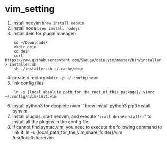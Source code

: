 # vim_setting
1. install neovim ```brew install neovim```
2. install node ```brew install nodejs```
3. install dein for plugin manager:
```
    cd ~/Downloads/
    mkdir dein
    cd dein
    curl https://raw.githubusercontent.com/Shougo/dein.vim/master/bin/installer.sh > installer.sh
    sh ./installer.sh ~/.cache/dein
```
4. create directory ```mkdir -p ~/.config/nvim```
5. link config files 
```
    ln -s {local_absolute_path_for_the_root_of_this_package}/.vimrc ~/.config/nvim/init.vim
```
6. install python3 for deoplete.nvim 
``
    brew install python3
    pip3 install pynvim
7. install plugins: start neovim, and execute ```":call dein#install()```" to install all the plugins in the config file
8. if cannot find syntac.vim, you need to execute the following command to link it:
    ln -s {local_path_for_the_vim_share_folder}/vim /usr/local/share/vim
    


